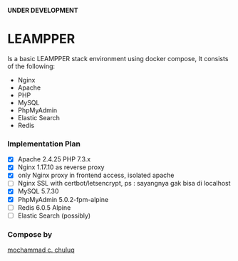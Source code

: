 **UNDER DEVELOPMENT**

# LEAMPPER 

Is a basic LEAMPPER stack environment using docker compose, It consists of the following:
- Nginx
- Apache
- PHP
- MySQL
- PhpMyAdmin
- Elastic Search
- Redis


### Implementation Plan
- [x] Apache 2.4.25 PHP 7.3.x
- [x] Nginx 1.17.10 as reverse proxy
- [x] only Nginx proxy in frontend access, isolated apache 
- [ ] Nginx SSL with certbot/letsencrypt, ps : sayangnya gak bisa di localhost
- [x] MySQL 5.7.30
- [x] PhpMyAdmin 5.0.2-fpm-alpine
- [ ] Redis 6.0.5 Alpine
- [ ] Elastic Search (possibly)

### Compose by

[mochammad c. chuluq](https://github.com/mchuluq)
